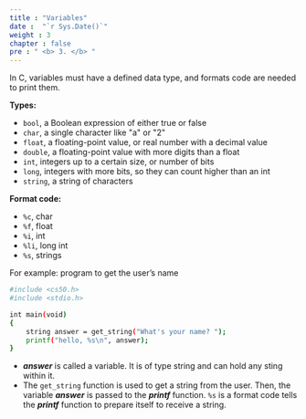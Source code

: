 ```yaml
---
title : "Variables"
date :  "`r Sys.Date()`" 
weight : 3 
chapter : false
pre : " <b> 3. </b> "
---
```

In C, variables must have a defined data type, and formats code are needed to print them.


**Types:**
- `bool`, a Boolean expression of either true or false
- `char`, a single character like "a" or "2"
- `float`, a floating-point value, or real number with a decimal value
- `double`, a floating-point value with more digits than a float
- `int`, integers up to a certain size, or number of bits
- `long`, integers with more bits, so they can count higher than an int
- `string`, a string of characters


**Format code:**
- `%c`, char
- `%f`, float
- `%i`, int
- `%li`, long int
- `%s`, strings

For example: program to get the user’s name

```bash
#include <cs50.h>
#include <stdio.h>

int main(void)
{
    string answer = get_string("What's your name? ");
    printf("hello, %s\n", answer);
}
```
- ***answer*** is called a variable. It is of type string and can hold any sting within it.
- The `get_string` function is used to get a string from the user. Then, the variable ***answer*** is passed to the ***printf*** function. `%s` is a format code tells the ***printf*** function to prepare itself to receive a string.

